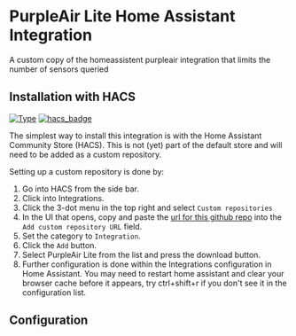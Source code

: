 # PurpleAir Lite Home Assistant Integration

A custom copy of the homeassistent purpleair integration that limits the number of sensors queried


## Installation with HACS

[![Type](https://img.shields.io/badge/Type-Custom_Component-orange.svg)](https://github.com/dlarrick/hass-kumo) [![hacs_badge](https://img.shields.io/badge/HACS-Default-orange.svg)](https://github.com/custom-components/hacs)

The simplest way to install this integration is with the Home Assistant Community Store (HACS). This is not (yet) part of the default store and will need to be added as a custom repository.

Setting up a custom repository is done by:

1. Go into HACS from the side bar.
2. Click into Integrations.
3. Click the 3-dot menu in the top right and select `Custom repositories`
4. In the UI that opens, copy and paste the [url for this github repo](https://github.com/Jasonbluefire/ha-cc-purpleair_lite) into the `Add custom repository URL` field.
5. Set the category to `Integration`.
6. Click the `Add` button.
7. Select PurpleAir Lite from the list and press the download button. 
8. Further configuration is done within the Integrations configuration in Home Assistant. You may need to restart home assistant and clear your browser cache before it appears, try ctrl+shift+r if you don't see it in the configuration list.


## Configuration

